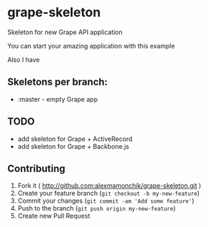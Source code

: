 grape-skeleton
==============

Skeleton for new Grape API application

You can start your amazing application with this example

Also I have
## Skeletons per branch:

* :master - empty Grape app

## TODO
* add skeleton for Grape + ActiveRecord
* add skeleton for Grape + Backbone.js


## Contributing

1. Fork it ( http://github.com:alexmamonchik/grape-skeleton.git )
2. Create your feature branch (`git checkout -b my-new-feature`)
3. Commit your changes (`git commit -am 'Add some feature'`)
4. Push to the branch (`git push origin my-new-feature`)
5. Create new Pull Request